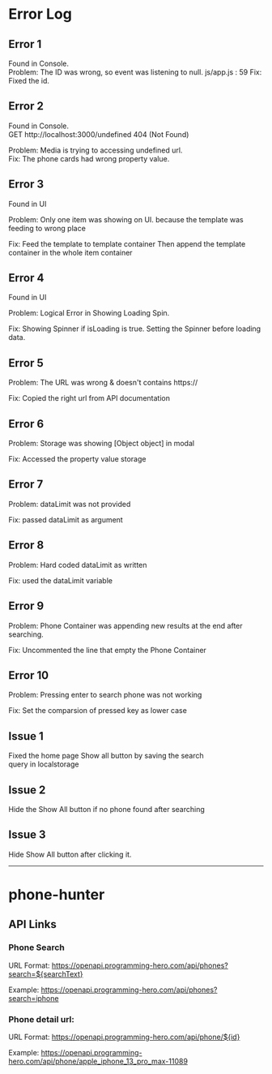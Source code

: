 # Error Log
## Error 1  
Found in Console.  
Problem: The ID was wrong, so event was listening to null. js/app.js : 59
Fix: Fixed the id.  

## Error 2  
Found in Console.  
GET http://localhost:3000/undefined 404 (Not Found)  

Problem: Media is trying to accessing undefined url.  
Fix: The phone cards had wrong property value.  

## Error 3  
Found in UI  

Problem: Only one item was showing on UI. because the template was feeding to wrong place  

Fix: Feed the template to template container Then append the template container in the whole item container  

## Error 4  
Found in UI  

Problem: Logical Error in Showing Loading Spin.  

Fix: Showing Spinner if isLoading is true. Setting the Spinner before loading data.  

## Error 5  

Problem: The URL was wrong & doesn't contains https://  

Fix: Copied the right url from API documentation  

## Error 6  

Problem: Storage was showing [Object object] in modal

Fix: Accessed the property value storage

## Error 7  

Problem: dataLimit was not provided  

Fix: passed dataLimit as argument  

## Error 8  

Problem: Hard coded dataLimit as written  

Fix: used the dataLimit variable  

## Error 9

Problem: Phone Container was appending new results at the end after searching. 

Fix: Uncommented the line that empty the Phone Container

## Error 10  

Problem: Pressing enter to search phone was not working  

Fix: Set the comparsion of pressed key as lower case  

## Issue 1 
Fixed the home page Show all button by saving the search  
query in localstorage

## Issue 2 
Hide the Show All button if no phone found after searching

## Issue 3 
Hide Show All button after clicking it.

---
# phone-hunter

## API Links

### Phone Search
URL Format: https://openapi.programming-hero.com/api/phones?search=${searchText}

Example: https://openapi.programming-hero.com/api/phones?search=iphone


### Phone detail url:
URL Format: https://openapi.programming-hero.com/api/phone/${id}


Example: https://openapi.programming-hero.com/api/phone/apple_iphone_13_pro_max-11089
